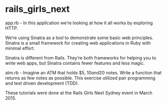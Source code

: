 # rails_girls_next
app.rb - In this application we’re looking at how it all works by exploring HTTP.

We’re using Sinatra as a tool to demonstrate some basic web principles. Sinatra is a small framework for creating web applications in Ruby with minimal effort. 

Sinatra is different from Rails. They’re both frameworks for helping you to write web apps, but Sinatra contains fewer features and less magic.

atm.rb - Imagine an ATM that holds $5, $10 and 20$ notes. Write a function that returns as few notes as possible. 
This exercise utilized pair programming and test driven development (TDD). 

These tutorials were done at the Rails Girls Next Sydney event in March 2015. 
